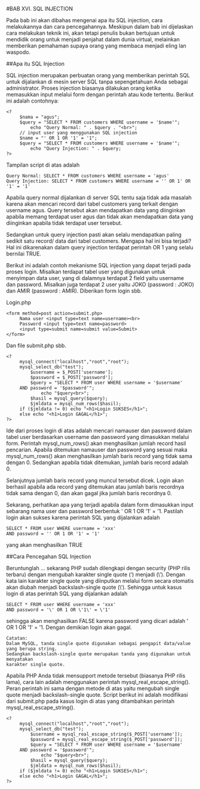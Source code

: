 
#BAB XVI. SQL INJECTION

Pada bab ini akan dibahas mengenai apa itu SQL injection, cara melakukannya dan cara
pencegahannya. Meskipun dalam bab ini dijelaskan cara melakukan teknik ini, akan tetapi
penulis bukan bertujuan untuk mendidik orang untuk menjadi penjahat dalam dunia virtual,
melainkan memberikan pemahaman supaya orang yang membaca menjadi eling lan waspodo.

##Apa itu SQL Injection

SQL injection merupakan perbuatan orang yang memberikan perintah SQL untuk dijalankan di
mesin server SQL tanpa sepengetahuan Anda sebagai administrator. Proses injection biasanya
dilakukan orang ketika memasukkan input melalui form dengan perintah atau kode tertentu.
Berikut ini adalah contohnya:

```
<?
	 $nama = "agus";
	 $query = "SELECT * FROM customers WHERE username = '$name'";
		 echo "Query Normal: " . $query . "<br>";
	 // input user yang menggunakan SQL injection
	 $name = "' OR 1 OR '1' = '1";
	 $query = "SELECT * FROM customers WHERE username = '$name'";
		 echo "Query Injection: " . $query;
?>
```

Tampilan script di atas adalah

```
Query Normal: SELECT * FROM customers WHERE username = 'agus'
Query Injection: SELECT * FROM customers WHERE username = '' OR 1' OR
'1' = '1'
```

Apabila query normal dijalankan di server SQL tentu saja tidak ada masalah karena akan
mencari record dari tabel customers yang terkait dengan username agus. Query tersebut akan
mendapatkan data yang diinginkan apabila memang terdapat user agus dan tidak akan
mendapatkan data yang diinginkan apabila tidak terdapat user tersebut.

Sedangkan untuk query injection pasti akan selalu mendapatkan paling sedikit satu record/ data
dari tabel customers. Mengapa hal ini bisa terjadi? Hal ini dikarenakan dalam query injection
terdapat perintah OR 1 yang selalu bernilai TRUE.

Berikut ini adalah contoh mekanisme SQL injection yang dapat terjadi pada proses login.
Misalkan terdapat tabel user yang digunakan untuk menyimpan data user, yang di dalamnya
terdapat 2 field yaitu username dan password. Misalkan juga terdapat 2 user yaitu JOKO
(password : JOKO) dan AMIR (password : AMIR).
Diberikan form login sbb.

Login.php

```
<form method=post action=submit.php>
	 Nama user <input type=text name=username><br>
	 Password <input type=text name=password>
	 <input type=submit name=submit value=Submit>
</form>
```

Dan file submit.php sbb.

```
<?
	 mysql_connect("localhost","root","root");
	 mysql_select_db("test");
		 $username = $_POST['username'];
		 $password = $_POST['password'];
		 $query = "SELECT * FROM user WHERE username = '$username'
	 AND password = '$password'";
			 echo "$query<br>";
		 $hasil = mysql_query($query);
		 $jmldata = mysql_num_rows($hasil);
	 if ($jmldata != 0) echo "<h1>Login SUKSES</h1>";
	 else echo "<h1>Login GAGAL</h1>";
?>
```

Ide dari proses login di atas adalah mencari namauser dan password dalam tabel user
berdasarkan username dan password yang dimasukkan melalui form. Perintah
mysql_num_rows() akan menghasilkan jumlah record hasil pencarian. Apabila ditemukan
namauser dan password yang sesuai maka mysql_num_rows() akan menghasilkan jumlah
baris record yang tidak sama dengan 0. Sedangkan apabila tidak ditemukan, jumlah baris record
adalah 0. 

Selanjutnya jumlah baris record yang muncul tersebut dicek. Login akan berhasil
apabila ada record yang ditemukan atau jumlah baris recordnya tidak sama dengan 0, dan akan
gagal jika jumlah baris recordnya 0.

Sekarang, perhatikan apa yang terjadi apabila dalam form dimasukkan input sebarang nama user
dan password berbentuk ' OR 1 OR '1' = '1. Pastilah login akan sukses karena perintah
SQL yang dijalankan adalah

```
SELECT * FROM user WHERE username = 'xxx'
AND password = '' OR 1 OR '1' = '1'
```

yang akan menghasilkan TRUE


##Cara Pencegahan SQL Injection

Beruntunglah … sekarang PHP sudah dilengkapi dengan security (PHP rilis terbaru) dengan
mengubah karakter single quote (‘) menjadi (\’). Dengan kata lain karakter single quote yang
diinputkan melalui form secara otomatis akan diubah menjadi backslash-single quote (\’).
Sehingga untuk kasus login di atas perintah SQL yang dijalankan adalah

```
SELECT * FROM user WHERE username = 'xxx'
AND password = '\' OR 1 OR \'1\' = \'1'
```

sehingga akan menghasilkan FALSE karena password yang dicari adalah \' OR 1 OR \'1\'
= \'1. Dengan demikian login akan gagal.

```
Catatan:
Dalam MySQL, tanda single quote digunakan sebagai pengapit data/value yang berupa string.
Sedangkan backslash-single quote merupakan tanda yang digunakan untuk menyatakan
karakter single quote.
```

Apabila PHP Anda tidak mensupport metode tersebut (biasanya PHP rilis lama), cara lain adalah
menggunakan perintah mysql_real_escape_string(). Peran perintah ini sama dengan
metode di atas yaitu mengubah single quote menjadi backslash-single quote.
Script berikut ini adalah modifikasi dari submit.php pada kasus login di atas yang ditambahkan
perintah mysql_real_escape_string().

```
<?
	 mysql_connect("localhost","root","root");
	 mysql_select_db("test");
		 $username = mysql_real_escape_string($_POST['username']);
		 $password = mysql_real_escape_string($_POST['password']);
		 $query = "SELECT * FROM user WHERE username = '$username'
	 AND password = '$password'";
			 echo "$query<br>";
		 $hasil = mysql_query($query);
		 $jmldata = mysql_num_rows($hasil);
	 if ($jmldata != 0) echo "<h1>Login SUKSES</h1>";
	 else echo "<h1>Login GAGAL</h1>";
?>
```
